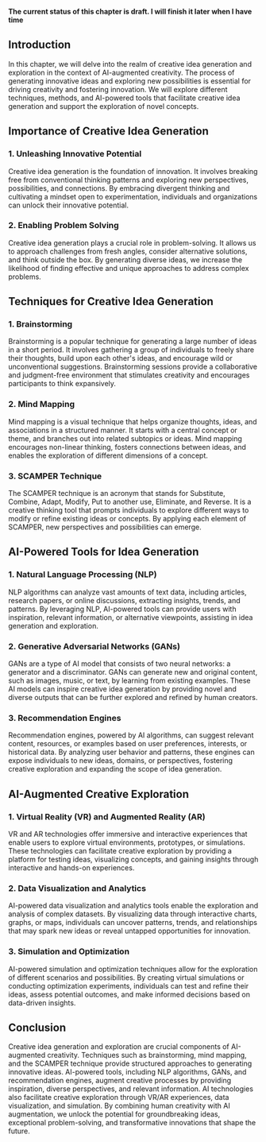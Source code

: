 **The current status of this chapter is draft. I will finish it later when I have time**

Introduction
------------

In this chapter, we will delve into the realm of creative idea generation and exploration in the context of AI-augmented creativity. The process of generating innovative ideas and exploring new possibilities is essential for driving creativity and fostering innovation. We will explore different techniques, methods, and AI-powered tools that facilitate creative idea generation and support the exploration of novel concepts.

Importance of Creative Idea Generation
--------------------------------------

### 1. Unleashing Innovative Potential

Creative idea generation is the foundation of innovation. It involves breaking free from conventional thinking patterns and exploring new perspectives, possibilities, and connections. By embracing divergent thinking and cultivating a mindset open to experimentation, individuals and organizations can unlock their innovative potential.

### 2. Enabling Problem Solving

Creative idea generation plays a crucial role in problem-solving. It allows us to approach challenges from fresh angles, consider alternative solutions, and think outside the box. By generating diverse ideas, we increase the likelihood of finding effective and unique approaches to address complex problems.

Techniques for Creative Idea Generation
---------------------------------------

### 1. Brainstorming

Brainstorming is a popular technique for generating a large number of ideas in a short period. It involves gathering a group of individuals to freely share their thoughts, build upon each other's ideas, and encourage wild or unconventional suggestions. Brainstorming sessions provide a collaborative and judgment-free environment that stimulates creativity and encourages participants to think expansively.

### 2. Mind Mapping

Mind mapping is a visual technique that helps organize thoughts, ideas, and associations in a structured manner. It starts with a central concept or theme, and branches out into related subtopics or ideas. Mind mapping encourages non-linear thinking, fosters connections between ideas, and enables the exploration of different dimensions of a concept.

### 3. SCAMPER Technique

The SCAMPER technique is an acronym that stands for Substitute, Combine, Adapt, Modify, Put to another use, Eliminate, and Reverse. It is a creative thinking tool that prompts individuals to explore different ways to modify or refine existing ideas or concepts. By applying each element of SCAMPER, new perspectives and possibilities can emerge.

AI-Powered Tools for Idea Generation
------------------------------------

### 1. Natural Language Processing (NLP)

NLP algorithms can analyze vast amounts of text data, including articles, research papers, or online discussions, extracting insights, trends, and patterns. By leveraging NLP, AI-powered tools can provide users with inspiration, relevant information, or alternative viewpoints, assisting in idea generation and exploration.

### 2. Generative Adversarial Networks (GANs)

GANs are a type of AI model that consists of two neural networks: a generator and a discriminator. GANs can generate new and original content, such as images, music, or text, by learning from existing examples. These AI models can inspire creative idea generation by providing novel and diverse outputs that can be further explored and refined by human creators.

### 3. Recommendation Engines

Recommendation engines, powered by AI algorithms, can suggest relevant content, resources, or examples based on user preferences, interests, or historical data. By analyzing user behavior and patterns, these engines can expose individuals to new ideas, domains, or perspectives, fostering creative exploration and expanding the scope of idea generation.

AI-Augmented Creative Exploration
---------------------------------

### 1. Virtual Reality (VR) and Augmented Reality (AR)

VR and AR technologies offer immersive and interactive experiences that enable users to explore virtual environments, prototypes, or simulations. These technologies can facilitate creative exploration by providing a platform for testing ideas, visualizing concepts, and gaining insights through interactive and hands-on experiences.

### 2. Data Visualization and Analytics

AI-powered data visualization and analytics tools enable the exploration and analysis of complex datasets. By visualizing data through interactive charts, graphs, or maps, individuals can uncover patterns, trends, and relationships that may spark new ideas or reveal untapped opportunities for innovation.

### 3. Simulation and Optimization

AI-powered simulation and optimization techniques allow for the exploration of different scenarios and possibilities. By creating virtual simulations or conducting optimization experiments, individuals can test and refine their ideas, assess potential outcomes, and make informed decisions based on data-driven insights.

Conclusion
----------

Creative idea generation and exploration are crucial components of AI-augmented creativity. Techniques such as brainstorming, mind mapping, and the SCAMPER technique provide structured approaches to generating innovative ideas. AI-powered tools, including NLP algorithms, GANs, and recommendation engines, augment creative processes by providing inspiration, diverse perspectives, and relevant information. AI technologies also facilitate creative exploration through VR/AR experiences, data visualization, and simulation. By combining human creativity with AI augmentation, we unlock the potential for groundbreaking ideas, exceptional problem-solving, and transformative innovations that shape the future.
